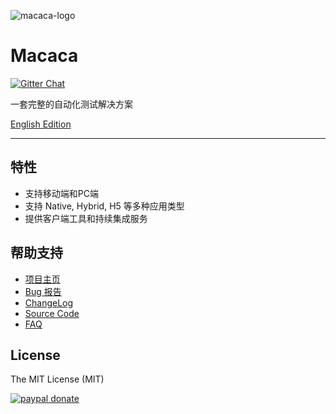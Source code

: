 ![macaca-logo](https://macacajs.github.io/macaca-logo/svg/monkey.svg)

# Macaca

[![Gitter Chat][gitter-image]][gitter-url]

[gitter-image]: https://img.shields.io/badge/GITTER-join%20chat-green.svg?style=flat-square
[gitter-url]: https://gitter.im/alibaba/macaca

一套完整的自动化测试解决方案

[English Edition](README.md)

---

## 特性

- 支持移动端和PC端
- 支持 Native, Hybrid, H5 等多种应用类型
- 提供客户端工具和持续集成服务

## 帮助支持

- [项目主页](//macacajs.github.io)
- [Bug 报告](//github.com/alibaba/macaca/issues/new)
- [ChangeLog](//macacajs.github.io/changelog.html)
- [Source Code](//github.com/macacajs)
- [FAQ](//macacajs.github.io/faq.html)

## License

The MIT License (MIT)

[![paypal donate][paypal-image]][paypal-url]

[paypal-image]: https://www.paypal.com/en_US/i/btn/btn_donate_SM.gif
[paypal-url]: https://www.paypal.com/cgi-bin/webscr?cmd=_xclick&business=xudafeng@126.com&currency_code=USD&amount=1&return=https://github.com/macacajs&item_name=Macaca&undefined_quantity=1&no_note=0
